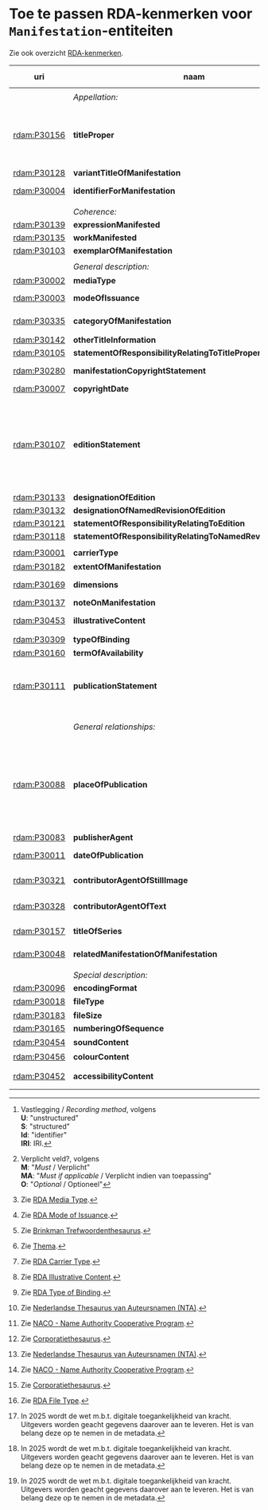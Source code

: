 # Toe te passen RDA-kenmerken voor `Manifestation`-entiteiten

Zie ook overzicht [RDA-kenmerken](RDA-kenmerken.md).

| uri | naam | opm. | range | vastlegging [^1] | verpl.? [^2] | max. | waarde |
| --- | --- | --- | --- | --- | --- | --- | --- |
||
|| *Appellation:* | *elementen om de entiteit te benoemen:* ||| M | >1 |
| [rdam:P30156](http://rdaregistry.info/Elements/m/P30156) | **titleProper** | letterijk overnemen uit de bron zoals het er staat, ook eventuele tikfouten<br>vastleggen als een zin<br>hoofdlettergebruik zoals in de taal van de titel gebruikelijk is<br>bij fouten de gecorrigeerde titel opnemen als **variantTitleOfManifestation** | `Nomen` | U | M | 1 |
| [rdam:P30128](http://rdaregistry.info/Elements/m/P30128) | **variantTitleOfManifestation** | zie bij **titleProper** | `Nomen` | U | O | >1 |
| [rdam:P30004](http://rdaregistry.info/Elements/m/P30004) | **identifierForManifestation** | systeemonafhankelijke identifier, indien mogelijk persistent, dit is niet de identifier van het metadata record | `Nomen` | Id |MA | >1 | "urn:isbn:9025499678" |
||
|| *Coherence:* | *primaire relaties tussen entiteiten:* ||| M | >1 |
| [rdam:P30139](http://rdaregistry.info/Elements/m/P30139) | **expressionManifested** || `Expression` | S / Id / IRI | M | >1 |
| [rdam:P30135](http://rdaregistry.info/Elements/m/P30135) | **workManifested** || `Work` | S / Id / IRI | O | 1 |
| [rdam:P30103](http://rdaregistry.info/Elements/m/P30103) | **exemplarOfManifestation** || `Item` | S / Id / IRI | M | >1 |
||
||	*General description:*	| *algemene beschrijving (basistoepassingsprofiel):* |
| [rdam:P30002](http://rdaregistry.info/Elements/m/P30002) | **mediaType** ||| S / IRI | M | 1 | RDA Media Type [^3] |
| [rdam:P30003](http://rdaregistry.info/Elements/m/P30003) | **modeOfIssuance** ||| S / IRI | M | 1 | RDA Mode of Issuance [^4] |
| [rdam:P30335](http://rdaregistry.info/Elements/m/P30335) | **categoryOfManifestation** | TODO: zijn dit de vormtrefwoorden? || U / S / Id / IRI | O | 1 | Brinkman Trefwoorden thesaurus [^5] , Thema [^6] |
| [rdam:P30142](http://rdaregistry.info/Elements/m/P30142) | **otherTitleInformation** | gebruik voor ondertitel || U | O | >1 |
| [rdam:P30105](http://rdaregistry.info/Elements/m/P30105) | **statementOfResponsibilityRelatingToTitleProper** | TODO waarvoor? / overnemen uit de resource  || U | MA | 1 |
| [rdam:P30280](http://rdaregistry.info/Elements/m/P30280) | **manifestationCopyrightStatement** | datum en bij wie de copyright berust, overnemen uit de bron<br>als alleen een datum bekend is, gebruik dan **copyrightDate** || U | MA | 1 |
| [rdam:P30007](http://rdaregistry.info/Elements/m/P30007) | **copyrightDate** | datum copyright zoals vermeld in de bron || U | MA | 1 | ISO 8601-1:2019 |
||
| [rdam:P30107](http://rdaregistry.info/Elements/m/P30107) | **editionStatement** | een vermelding die een editie identificeert waartoe een manifestatie behoort<br>wordt samengesteld uit de volgende elementen: **designationOfEdition**, **designationOfNamedRevisionOfEdition**, **statementOfResponsibilityRelatingToEdition**, **statementOfResponsibilityRelatingToNamedRevisionOfEdition**, als deze elementen apart genoteerd kunnen worden en van toepassing zijn, gebruik deze elementen, indien de informatie als geheel wordt opgenomen, gebruik dan dit element |
| [rdam:P30133](http://rdaregistry.info/Elements/m/P30133) | **designationOfEdition** | overnemen uit de bron || U | MA | >1 |
| [rdam:P30132](http://rdaregistry.info/Elements/m/P30132) | **designationOfNamedRevisionOfEdition** ||| U | MA | >1 |
| [rdam:P30121](http://rdaregistry.info/Elements/m/P30121) | **statementOfResponsibilityRelatingToEdition** ||| U | MA | 1 |
| [rdam:P30118](http://rdaregistry.info/Elements/m/P30118) | **statementOfResponsibilityRelatingToNamedRevisionOfEdition** ||| U | MA | 1 |
||
| [rdam:P30001](http://rdaregistry.info/Elements/m/P30001) | **carrierType** ||| S / Id / IRI | M | 1 | RDA Carrier Type [^7] |
| [rdam:P30182](http://rdaregistry.info/Elements/m/P30182) | **extentOfManifestation** | o.a. aantal pagina's ||S| M | 1 |
| [rdam:P30169](http://rdaregistry.info/Elements/m/P30169) | **dimensions** | neem op wat nodig is voor het magazijn van fysieke bronnen,  maten in cm., tenzij hoogte < 10 cm, dan in mm. || U / S (?) | MA | >1 |
| [rdam:P30137](http://rdaregistry.info/Elements/m/P30137) | **noteOnManifestation** ||| U | O | >1 |
| [rdam:P30453](http://rdaregistry.info/Elements/m/P30453) | **illustrativeContent** | een indicatie van de soorten expressies van beeldcontent die de hoofd-expressies aanvullen || S / IRI | MA | >1 | RDA Illustrative Content [^8] |
| [rdam:P30309](http://rdaregistry.info/Elements/m/P30309) | **typeOfBinding** ||| S / IRI | O | >1 | RDA Type of Binding [^9] |
| [rdam:P30160](http://rdaregistry.info/Elements/m/P30160) | **termOfAvailability** | o.a. prijs || U | O | >1 |
| [rdam:P30111](http://rdaregistry.info/Elements/m/P30111) | **publicationStatement** | wordt samengesteld uit de volgende subelementen: **placeOfPublication**, name of publisher, date of publication. Als deze elementen apart genoteerd kunnen worden en van toepassing zijn, gebruik deze elementen. Indien de informatie als geheel wordt opgenomen, gebruik dan dit superelement || S | O | 1 | "Spijkenisse : Hageboek, 1998" |
||
|| *General relationships:* | *algemene elementen om relaties van de entiteit te beschrijven (basistoepassingsprofiel):* |
| [rdam:P30088](http://rdaregistry.info/Elements/m/P30088) | **placeOfPublication** | zoals vermeld in de bron. Indien niet bekend, geef aan: "Plaats van uitgave niet vastgesteld" in element **noteOnManifestation**.<br>Zet een plaats tussen vierkante haken als de bron van de informatie niet de `Manifestation` zelf is. [ TODO: willen we dit wel? -> Indien mogelijk herhaal dit element om een identifier of iri van een plaats te geven. Herhaal dit element om een land van uitgave te vermelden, het liefst gestructureerd, met identifier of iri. Indien de identifier van een plaats het land duidelijk aangeeft, dan is een land van uitgave niet nodig] | `Place` | U / Id / IRI | MA | >1 |
| [rdam:P30083](http://rdaregistry.info/Elements/m/P30083) | **publisherAgent** | overnemen uit de bron | `Agent` | U / Id / IRI | MA | >1 |
| [rdam:P30011](http://rdaregistry.info/Elements/m/P30011) | **dateOfPublication** | indien onbekend, geen datum, jaar of periode wanneer publicatie kan hebben plaatsgevonden | `Timespan` | U / S / Id / IRI | M | 1 | ISO 8601-1:2019 |
| [rdam:P30321](http://rdaregistry.info/Elements/m/P30321) | **contributorAgentOfStillImage** || `Agent` | U / S / Id / IRI | O | >1 | NTA [^10] , NACO [^11] , Corporatiethesaurus [^12] |
| [rdam:P30328](http://rdaregistry.info/Elements/m/P30328) | **contributorAgentOfText** || `Agent` | U / S / Id / IRI | O | >1 | NTA [^10] , NACO [^11] , Corporatiethesaurus [^12] |
| [rdam:P30157](http://rdaregistry.info/Elements/m/P30157) |	**titleOfSeries** | letterlijk overnemen uit de bron, vastleggen als een zin<br> Hoofdlettergebruik zoals in de taal van de titel gebruikelijk is. |`Nomen` | U | MA | >1 |
| [rdam:P30048](http://rdaregistry.info/Elements/m/P30048) | **relatedManifestationOfManifestation** || `Manifestation` | U / S / Id / IRI | O | >1 |
||
||	*Special description:* | *Gespecialiseerde elementen om de entiteit te beschrijven:* |
| [rdam:P30096](http://rdaregistry.info/Elements/m/P30096) | **encodingFormat** | wijze waarop digitale inhoud gecodeerd is || U / S / IRI | MA | >1 | "html" |
| [rdam:P30018](http://rdaregistry.info/Elements/m/P30018) | **fileType** ||| U / S / IRI  | O | 1 | RDA File Type [^13] |
| [rdam:P30183](http://rdaregistry.info/Elements/m/P30183) | **fileSize** ||| U | O | 1 |
| [rdam:P30165](http://rdaregistry.info/Elements/m/P30165) | **numberingOfSequence** | overnemen uit de bron || U | MA | 1 |
| [rdam:P30454](http://rdaregistry.info/Elements/m/P30454) | **soundContent** | indicatie van de aanwezigheid of afwezigheid van geluid [^14] || U | MA | >1 |
| [rdam:P30456](http://rdaregistry.info/Elements/m/P30456) | **colourContent** | indicatie van de aanwezigheid van kleur of grijsschakeringen [^14] || U | MA | >1 |
| [rdam:P30452](http://rdaregistry.info/Elements/m/P30452) | **accessibilityContent** | indicatie van de soorten expressies die alternatieve zintuiglijke modi bieden om de hoofd-expressie waar te nemen [^14 ]|| U | MA | >1 |


[^1]: Vastlegging / *Recording method*, volgens <br>**U**: "unstructured"<br>**S**: "structured"<br>**Id**: "identifier" <br>**IRI**: IRI.
[^2]: Verplicht veld?, volgens <br>**M**: "*Must* / Verplicht"<br>**MA**: "*Must if applicable* / Verplicht indien van toepassing"<br>**O**: "*Optional* / Optioneel" 
[^3]: Zie [RDA Media Type](http://www.rdaregistry.info/termList/RDAMediaType/).
[^4]: Zie [RDA Mode of Issuance](http://www.rdaregistry.info/termList/ModeIssue/).
[^5]: Zie [Brinkman Trefwoordenthesaurus](http://data.bibliotheken.nl/id/dataset/brinkman).
[^6]: Zie [Thema](https://ns.editeur.org/thema/nl).
[^7]: Zie [RDA Carrier Type](http://www.rdaregistry.info/termList/RDACarrierType/).
[^8]: Zie [RDA Illustrative Content](http://www.rdaregistry.info/termList/IllusContent/).
[^9]: Zie [RDA Type of Binding](http://www.rdaregistry.info/termList/RDATypeOfBinding/).
[^10]: Zie [Nederlandse Thesaurus van Auteursnamen (NTA)](http://data.bibliotheken.nl/id/dataset/persons).
[^11]: Zie [NACO - Name Authority Cooperative Program](https://www.loc.gov/aba/pcc/naco/). 
[^12]: Zie [Corporatiethesaurus](http://data.bibliotheken.nl/id/dataset/corps).
[^13]: Zie [RDA File Type](http://rdaregistry.info/termList/fileType).
[^14]: In 2025 wordt de wet m.b.t. digitale toegankelijkheid van kracht. Uitgevers worden geacht gegevens daarover aan te leveren. Het is van belang deze op te nemen in de metadata.
